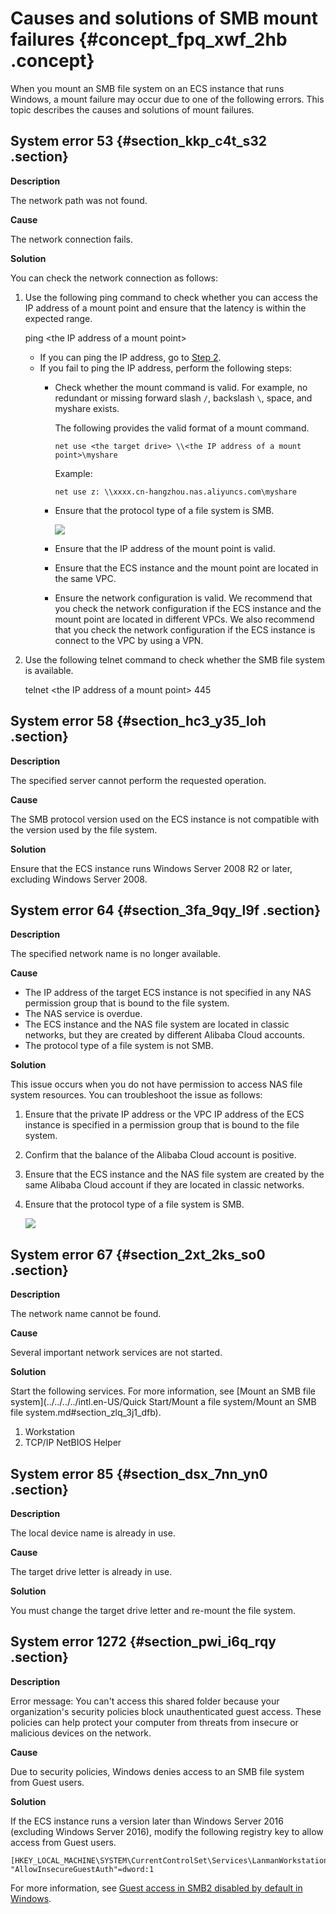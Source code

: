 # Causes and solutions of SMB mount failures {#concept_fpq_xwf_2hb .concept}

When you mount an SMB file system on an ECS instance that runs Windows, a mount failure may occur due to one of the following errors. This topic describes the causes and solutions of mount failures.

## System error 53 {#section_kkp_c4t_s32 .section}

**Description**

The network path was not found.

**Cause**

The network connection fails.

**Solution**

You can check the network connection as follows:

1.  Use the following ping command to check whether you can access the IP address of a mount point and ensure that the latency is within the expected range.

    ping <the IP address of a mount point\>

    -   If you can ping the IP address, go to [Step 2](#li_c2c_vh8_ugj).
    -   If you fail to ping the IP address, perform the following steps:
        -   Check whether the mount command is valid. For example, no redundant or missing forward slash `/`, backslash `\`, space, and myshare exists.

            The following provides the valid format of a mount command.

            ``` {#codeblock_at9_yzk_jn6}
            net use <the target drive> \\<the IP address of a mount point>\myshare
            ```

            Example:

            ``` {#codeblock_asi_1za_86c}
            net use z: \\xxxx.cn-hangzhou.nas.aliyuncs.com\myshare 
            ```

        -   Ensure that the protocol type of a file system is SMB.

            ![](http://static-aliyun-doc.oss-cn-hangzhou.aliyuncs.com/assets/img/149028/156032096041401_en-US.png)

        -   Ensure that the IP address of the mount point is valid.
        -   Ensure that the ECS instance and the mount point are located in the same VPC.
        -   Ensure the network configuration is valid. We recommend that you check the network configuration if the ECS instance and the mount point are located in different VPCs. We also recommend that you check the network configuration if the ECS instance is connect to the VPC by using a VPN.
2.  Use the following telnet command to check whether the SMB file system is available.

    telnet <the IP address of a mount point\> 445


## System error 58 {#section_hc3_y35_loh .section}

**Description**

The specified server cannot perform the requested operation.

**Cause**

The SMB protocol version used on the ECS instance is not compatible with the version used by the file system.

**Solution**

Ensure that the ECS instance runs Windows Server 2008 R2 or later, excluding Windows Server 2008.

## System error 64 {#section_3fa_9qy_l9f .section}

**Description**

The specified network name is no longer available.

**Cause**

-   The IP address of the target ECS instance is not specified in any NAS permission group that is bound to the file system.
-   The NAS service is overdue.
-   The ECS instance and the NAS file system are located in classic networks, but they are created by different Alibaba Cloud accounts.
-   The protocol type of a file system is not SMB.

**Solution**

This issue occurs when you do not have permission to access NAS file system resources. You can troubleshoot the issue as follows:

1.  Ensure that the private IP address or the VPC IP address of the ECS instance is specified in a permission group that is bound to the file system.
2.  Confirm that the balance of the Alibaba Cloud account is positive.
3.  Ensure that the ECS instance and the NAS file system are created by the same Alibaba Cloud account if they are located in classic networks.
4.  Ensure that the protocol type of a file system is SMB.

    ![](http://static-aliyun-doc.oss-cn-hangzhou.aliyuncs.com/assets/img/149028/156032096041401_en-US.png)


## System error 67 {#section_2xt_2ks_so0 .section}

**Description**

The network name cannot be found.

**Cause**

Several important network services are not started.

**Solution**

Start the following services. For more information, see [Mount an SMB file system](../../../../intl.en-US/Quick Start/Mount a file system/Mount an SMB file system.md#section_zlq_3j1_dfb).

1.  Workstation
2.  TCP/IP NetBIOS Helper

## System error 85 {#section_dsx_7nn_yn0 .section}

**Description**

The local device name is already in use.

**Cause**

The target drive letter is already in use.

**Solution**

You must change the target drive letter and re-mount the file system.

## System error 1272 {#section_pwi_i6q_rqy .section}

**Description**

Error message: You can't access this shared folder because your organization's security policies block unauthenticated guest access. These policies can help protect your computer from threats from insecure or malicious devices on the network.

**Cause**

Due to security policies, Windows denies access to an SMB file system from Guest users.

**Solution**

If the ECS instance runs a version later than Windows Server 2016 \(excluding Windows Server 2016\), modify the following registry key to allow access from Guest users.

``` {#codeblock_ju0_36o_rzr}
[HKEY_LOCAL_MACHINE\SYSTEM\CurrentControlSet\Services\LanmanWorkstation\Parameters]
"AllowInsecureGuestAuth"=dword:1
```

For more information, see [Guest access in SMB2 disabled by default in Windows](https://support.microsoft.com/en-us/help/4046019/guest-access-in-smb2-disabled-by-default-in-windows-10-and-windows-ser).

